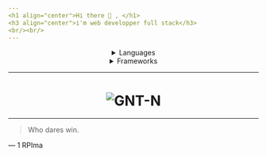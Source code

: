 ```yaml
---
<h1 align="center">Hi there 👋 , </h1>
<h3 align="center">i'm web developper full stack</h3>
<br/><br/>
---
```


<div align="center">
<details>
<summary>Languages</summary>

| SKILLS     |
| ---------- |
| HTML       |
| CSS        |
| Javascript |
| TWIG       |
| TypeScipt  |
| PHP        |
| SQL        |

</details>
</div>

<div align="center">
<details align="center">
<summary>Frameworks</summary>

| SKILLS     |
| ---------- |
| Bootstrap  |
| Tailwaind  |
| Jquery     |
| REACT      |
| NEXTJS     |
| Symfony    |
| PHPmyAdmin |

</details>
</div>

---

<h1 align="center"><img  src="https://github-readme-stats.vercel.app/api/top-langs?username=GNT-N&show_icons=true&theme=merko&locale=en&layout=compact" alt="GNT-N" /></h1>

---

> Who dares win.

— 1 RPIma

<!--
**GNT-N/GNT-N** is a ✨ _special_ ✨ repository because its `README.md` (this file) appears on your GitHub profile.

Here are some ideas to get you started:

- 🔭 I’m currently working on ...
- 🌱 I’m currently learning ...
- 👯 I’m looking to collaborate on ...
- 🤔 I’m looking for help with ...
- 💬 Ask me about ...
- 📫 How to reach me: ...
- 😄 Pronouns: ...
- ⚡ Fun fact: ...
-->
